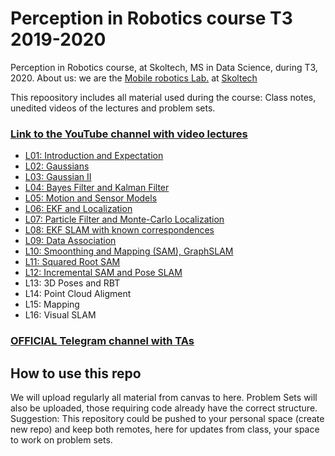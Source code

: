 # Perception in Robotics course T3 2019-2020
Perception in Robotics course, at Skoltech, MS in Data Science, during T3, 2020.
About us: we are the [Mobile robotics Lab.](https://sites.skoltech.ru/mobilerobotics/) at [Skoltech](https://www.skoltech.ru/en)

This repoository includes all material used during the course: Class notes, unedited videos of the lectures and problem sets.


### [Link to the YouTube channel with video lectures](https://www.youtube.com/playlist?list=PLRXYrdEUvBoCwKsQHJzafQYb7Nut0S2bn)

 * [L01: Introduction and Expectation](https://www.youtube.com/watch?v=0y63AnAhD8k&list=PLRXYrdEUvBoCwKsQHJzafQYb7Nut0S2bn&index=1)
 * [L02: Gaussians](https://www.youtube.com/watch?v=ja7VCtiyKps&list=PLRXYrdEUvBoCwKsQHJzafQYb7Nut0S2bn&index=2)
 * [L03: Gaussian II](https://www.youtube.com/watch?v=3XvHDKRzAs8&list=PLRXYrdEUvBoCwKsQHJzafQYb7Nut0S2bn&index=3)
 * [L04: Bayes Filter and Kalman Filter](https://www.youtube.com/watch?v=9ckoViG3pYE&list=PLRXYrdEUvBoCwKsQHJzafQYb7Nut0S2bn&index=4)
 * [L05: Motion and Sensor Models](https://www.youtube.com/watch?v=vd5n0Q27eVg&list=PLRXYrdEUvBoCwKsQHJzafQYb7Nut0S2bn&index=5)
 * [L06: EKF and Localization](https://www.youtube.com/watch?v=2Idz_08NYKc&list=PLRXYrdEUvBoCwKsQHJzafQYb7Nut0S2bn&index=6)
 * [L07: Particle Filter and Monte-Carlo Localization](https://www.youtube.com/watch?v=KBoSaTghjeg&list=PLRXYrdEUvBoCwKsQHJzafQYb7Nut0S2bn&index=7)
 * [L08: EKF SLAM with known correspondences](https://www.youtube.com/watch?v=w7XaxW-dIbI&list=PLRXYrdEUvBoCwKsQHJzafQYb7Nut0S2bn&index=8)
 * [L09: Data Association](https://www.youtube.com/watch?v=wHRvTW6NJEs&list=PLRXYrdEUvBoCwKsQHJzafQYb7Nut0S2bn&index=9)
 * [L10: Smoonthing and Mapping (SAM), GraphSLAM](https://www.youtube.com/watch?v=q8_LQLLekWs&list=PLRXYrdEUvBoCwKsQHJzafQYb7Nut0S2bn&index=10)
 * [L11: Squared Root SAM](https://www.youtube.com/watch?v=7jGpjXLEID8&list=PLRXYrdEUvBoCwKsQHJzafQYb7Nut0S2bn&index=11)
 * [L12: Incremental SAM and Pose SLAM](https://www.youtube.com/watch?v=8xAnN6ae9Sk&list=PLRXYrdEUvBoCwKsQHJzafQYb7Nut0S2bn&index=12)
 * L13: 3D Poses and RBT
 * L14: Point Cloud Aligment
 * L15: Mapping
 * L16: Visual SLAM


### [OFFICIAL Telegram channel with TAs](https://t.me/perc_rob)

## How to use this repo

We will upload regularly all material from canvas to here. Problem Sets will also be uploaded, those requiring code already have the correct structure. Suggestion: This repository could be pushed to your personal space (create new repo) and keep both remotes, here for updates from class, your space to work on problem sets.


